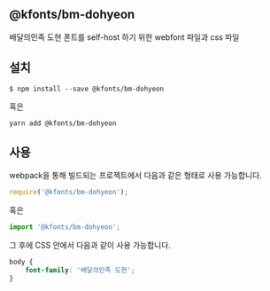 
@kfonts/bm-dohyeon
---------------------

배달의민족 도현 폰트를 self-host 하기 위한 webfont 파일과 css 파일

설치
----

```
$ npm install --save @kfonts/bm-dohyeon
```

혹은

```
yarn add @kfonts/bm-dohyeon
```

사용
----

webpack을 통해 빌드되는 프로젝트에서 다음과 같은 형태로 사용 가능합니다.

```js
require('@kfonts/bm-dohyeon');
```

혹은

```js
import '@kfonts/bm-dohyeon';
```

그 후에 CSS 안에서 다음과 같이 사용 가능합니다.

```css
body {
    font-family: '배달의민족 도현';
}
```
